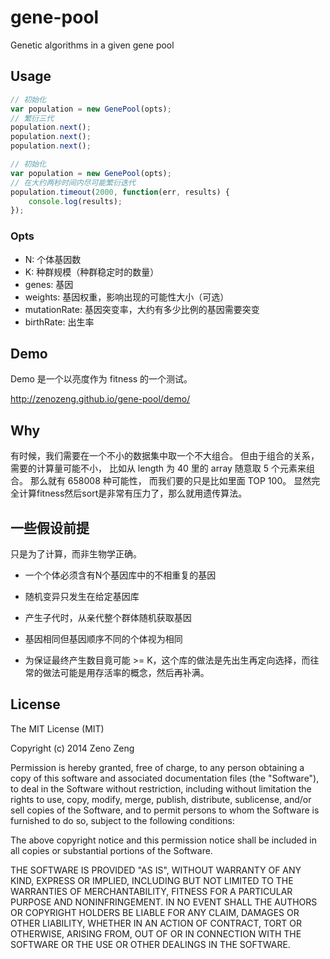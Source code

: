 # gene-pool

Genetic algorithms in a given gene pool

## Usage

```javascript
// 初始化
var population = new GenePool(opts);
// 繁衍三代
population.next();
population.next();
population.next();
```

```javascript
// 初始化
var population = new GenePool(opts);
// 在大约两秒时间内尽可能繁衍迭代
population.timeout(2000, function(err, results) {
    console.log(results);
});
```

### Opts

- N: 个体基因数
- K: 种群规模（种群稳定时的数量）
- genes: 基因
- weights: 基因权重，影响出现的可能性大小（可选）
- mutationRate: 基因突变率，大约有多少比例的基因需要突变
- birthRate: 出生率

## Demo

Demo 是一个以亮度作为 fitness 的一个测试。

http://zenozeng.github.io/gene-pool/demo/

## Why

有时候，我们需要在一个不小的数据集中取一个不大组合。
但由于组合的关系，需要的计算量可能不小，
比如从 length 为 40 里的 array 随意取 5 个元素来组合。
那么就有 658008 种可能性，
而我们要的只是比如里面 TOP 100。
显然完全计算fitness然后sort是非常有压力了，那么就用遗传算法。

## 一些假设前提

只是为了计算，而非生物学正确。

- 一个个体必须含有N个基因库中的不相重复的基因

- 随机变异只发生在给定基因库

- 产生子代时，从亲代整个群体随机获取基因

- 基因相同但基因顺序不同的个体视为相同

- 为保证最终产生数目竟可能 >= K，这个库的做法是先出生再定向选择，而往常的做法可能是用存活率的概念，然后再补满。

## License

The MIT License (MIT)

Copyright (c) 2014 Zeno Zeng

Permission is hereby granted, free of charge, to any person obtaining a copy
of this software and associated documentation files (the "Software"), to deal
in the Software without restriction, including without limitation the rights
to use, copy, modify, merge, publish, distribute, sublicense, and/or sell
copies of the Software, and to permit persons to whom the Software is
furnished to do so, subject to the following conditions:

The above copyright notice and this permission notice shall be included in all
copies or substantial portions of the Software.

THE SOFTWARE IS PROVIDED "AS IS", WITHOUT WARRANTY OF ANY KIND, EXPRESS OR
IMPLIED, INCLUDING BUT NOT LIMITED TO THE WARRANTIES OF MERCHANTABILITY,
FITNESS FOR A PARTICULAR PURPOSE AND NONINFRINGEMENT. IN NO EVENT SHALL THE
AUTHORS OR COPYRIGHT HOLDERS BE LIABLE FOR ANY CLAIM, DAMAGES OR OTHER
LIABILITY, WHETHER IN AN ACTION OF CONTRACT, TORT OR OTHERWISE, ARISING FROM,
OUT OF OR IN CONNECTION WITH THE SOFTWARE OR THE USE OR OTHER DEALINGS IN THE
SOFTWARE.

